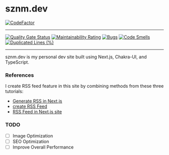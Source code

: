 # sznm.dev

[![CodeFactor](https://www.codefactor.io/repository/github/sozonome/sznm.dev/badge?s=1a963105690338a52f13747c957ea3b719a50f6b)](https://www.codefactor.io/repository/github/sozonome/sznm.dev)
___
[![Quality Gate Status](https://sonarcloud.io/api/project_badges/measure?project=sozonome_sznm.dev&metric=alert_status)](https://sonarcloud.io/dashboard?id=sozonome_sznm.dev) [![Maintainability Rating](https://sonarcloud.io/api/project_badges/measure?project=sozonome_sznm.dev&metric=sqale_rating)](https://sonarcloud.io/dashboard?id=sozonome_sznm.dev) [![Bugs](https://sonarcloud.io/api/project_badges/measure?project=sozonome_sznm.dev&metric=bugs)](https://sonarcloud.io/dashboard?id=sozonome_sznm.dev) [![Code Smells](https://sonarcloud.io/api/project_badges/measure?project=sozonome_sznm.dev&metric=code_smells)](https://sonarcloud.io/dashboard?id=sozonome_sznm.dev) [![Duplicated Lines (%)](https://sonarcloud.io/api/project_badges/measure?project=sozonome_sznm.dev&metric=duplicated_lines_density)](https://sonarcloud.io/dashboard?id=sozonome_sznm.dev)

---
sznm.dev is my personal dev site built using Next.js, Chakra-UI, and TypeScript.

### References 

I create RSS feed feature in this site by combining methods from these three tutorials:
- [Generate RSS in Next.js](https://dev.to/emilioschepis/adding-a-statically-generated-rss-feed-to-a-next-js-9-3-blog-58id)
- [create RSS Feed](https://dev.to/kendalmintcode/create-a-next-js-rss-feed-for-your-static-website-210p)
- [RSS Feed in Next.js site](https://logana.dev/blog/rss-feeds-in-a-nextjs-site)

### TODO
- [ ] Image Optimization
- [ ] SEO Optimization
- [ ] Improve Overall Performance